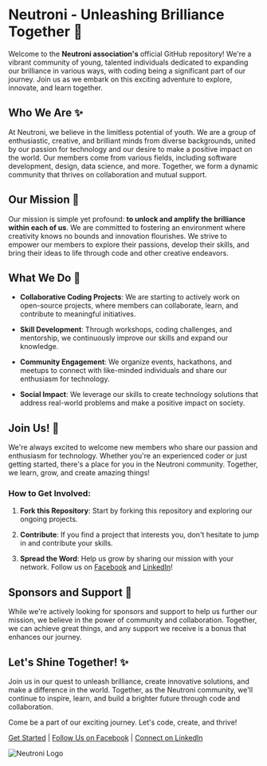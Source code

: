 # Neutroni - Unleashing Brilliance Together 🚀

Welcome to the **Neutroni association's** official GitHub repository! We're a vibrant community of young, talented individuals dedicated to expanding our brilliance in various ways, with coding being a significant part of our journey. Join us as we embark on this exciting adventure to explore, innovate, and learn together.

## Who We Are ✨

At Neutroni, we believe in the limitless potential of youth. We are a group of enthusiastic, creative, and brilliant minds from diverse backgrounds, united by our passion for technology and our desire to make a positive impact on the world. Our members come from various fields, including software development, design, data science, and more. Together, we form a dynamic community that thrives on collaboration and mutual support.

## Our Mission 🌟

Our mission is simple yet profound: **to unlock and amplify the brilliance within each of us**. We are committed to fostering an environment where creativity knows no bounds and innovation flourishes. We strive to empower our members to explore their passions, develop their skills, and bring their ideas to life through code and other creative endeavors.

## What We Do 🚀

- **Collaborative Coding Projects**: We are starting to actively work on open-source projects, where members can collaborate, learn, and contribute to meaningful initiatives.

- **Skill Development**: Through workshops, coding challenges, and mentorship, we continuously improve our skills and expand our knowledge.

- **Community Engagement**: We organize events, hackathons, and meetups to connect with like-minded individuals and share our enthusiasm for technology.

- **Social Impact**: We leverage our skills to create technology solutions that address real-world problems and make a positive impact on society.

## Join Us! 🤝

We're always excited to welcome new members who share our passion and enthusiasm for technology. Whether you're an experienced coder or just getting started, there's a place for you in the Neutroni community. Together, we learn, grow, and create amazing things!

### How to Get Involved:

1. **Fork this Repository**: Start by forking this repository and exploring our ongoing projects.

2. **Contribute**: If you find a project that interests you, don't hesitate to jump in and contribute your skills.

3. **Spread the Word**: Help us grow by sharing our mission with your network. Follow us on [Facebook](https://www.facebook.com/people/Neutroni/100081024174752/) and [LinkedIn](https://www.linkedin.com/company/neutroni/)!

## Sponsors and Support 💪

While we're actively looking for sponsors and support to help us further our mission, we believe in the power of community and collaboration. Together, we can achieve great things, and any support we receive is a bonus that enhances our journey.

## Let's Shine Together! ✨

Join us in our quest to unleash brilliance, create innovative solutions, and make a difference in the world. Together, as the Neutroni community, we'll continue to inspire, learn, and build a brighter future through code and collaboration.

Come be a part of our exciting journey. Let's code, create, and thrive!

[Get Started](https://github.com/neutronihr) | [Follow Us on Facebook](https://www.facebook.com/people/Neutroni/100081024174752/) | [Connect on LinkedIn](https://www.linkedin.com/company/neutroni/)

![Neutroni Logo](https://github.com/neutronihr/neutronihr/assets/145928242/9645eb82-f30b-4060-a947-86c7849e6adc)


